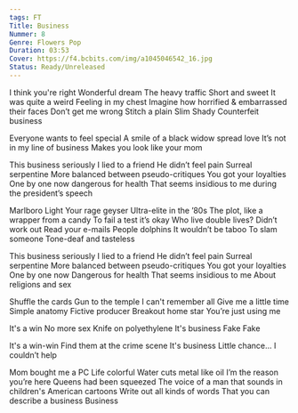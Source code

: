 ```yaml
---
tags: FT
Title: Business
Nummer: 8
Genre: Flowers Pop
Duration: 03:53
Cover: https://f4.bcbits.com/img/a1045046542_16.jpg
Status: Ready/Unreleased
---
```


I think you're right 
Wonderful dream 
The heavy traffic 
Short and sweet 
It was quite a weird 
Feeling in my chest 
Imagine how horrified & embarrassed their faces
Don’t get me wrong 
Stitch a plain Slim Shady 
Counterfeit business 

Everyone wants to feel special
А smile of a black widow spread love It’s not in my line of business 
Makes you look like your mom 

This business seriously I lied to a friend 
He didn’t feel pain 
Surreal serpentine 
More balanced between pseudo-critiques 
You got your loyalties 
One by one now dangerous for health 
That seems insidious to me during the president’s speech 

Marlboro Light 
Your rage geyser 
Ultra-elite in the ’80s 
The plot, like a wrapper from a candy 
To fail a test it’s okay 
Who live double lives? Didn’t work out 
Read your e-mails 
People dolphins 
It wouldn’t be taboo 
To slam someone 
Tone-deaf and tasteless 

This business seriously 
I lied to a friend 
He didn’t feel pain 
Surreal serpentine 
More balanced between pseudo-critiques 
You got your loyalties 
One by one now 
Dangerous for health 
That seems insidious to me 
About religions and sex 

Shuffle the cards 
Gun to the temple 
I can't remember all 
Give me a little time 
Simple anatomy 
Fictive producer 
Breakout home star 
You’re just using me 

It's a win 
No more sex 
Knife on polyethylene 
It's business 
Fake
Fake 

It's a win-win 
Find them at the crime scene 
It's business 
Little chance...
I couldn’t help 

Mom bought me a PC 
Life colorful 
Water cuts metal like oil 
I’m the reason you’re here 
Queens had been squeezed 
The voice of a man that sounds in children's American cartoons 
Write out all kinds of words 
That you can describe a business
Business 